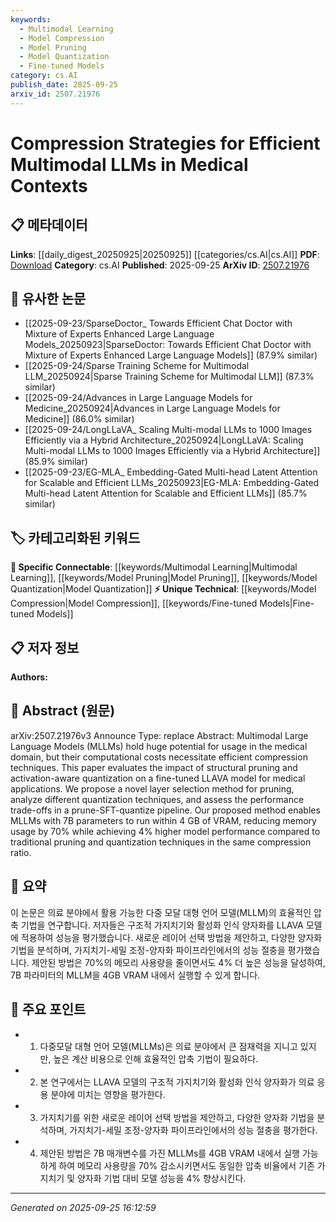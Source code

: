 ```yaml
---
keywords:
  - Multimodal Learning
  - Model Compression
  - Model Pruning
  - Model Quantization
  - Fine-tuned Models
category: cs.AI
publish_date: 2025-09-25
arxiv_id: 2507.21976
---
```


<!-- KEYWORD_LINKING_METADATA:
{
  "processed_timestamp": "2025-09-25T16:12:59.835199",
  "vocabulary_version": "1.0",
  "selected_keywords": [
    "Multimodal Learning",
    "Model Compression",
    "Model Pruning",
    "Model Quantization",
    "Fine-tuned Models"
  ],
  "rejected_keywords": [],
  "similarity_scores": {
    "Multimodal Learning": 0.82,
    "Model Compression": 0.79,
    "Model Pruning": 0.78,
    "Model Quantization": 0.77,
    "Fine-tuned Models": 0.75
  },
  "extraction_method": "AI_prompt_based",
  "budget_applied": true,
  "candidates_json": {
    "candidates": [
      {
        "surface": "Multimodal Large Language Models",
        "canonical": "Multimodal Learning",
        "aliases": [
          "MLLMs"
        ],
        "category": "specific_connectable",
        "rationale": "Multimodal Learning is a trending concept that enhances connectivity by linking language and vision tasks.",
        "novelty_score": 0.55,
        "connectivity_score": 0.85,
        "specificity_score": 0.78,
        "link_intent_score": 0.82
      },
      {
        "surface": "compression techniques",
        "canonical": "Model Compression",
        "aliases": [
          "compression strategies"
        ],
        "category": "unique_technical",
        "rationale": "Model Compression is crucial for deploying large models efficiently, especially in resource-constrained environments.",
        "novelty_score": 0.68,
        "connectivity_score": 0.73,
        "specificity_score": 0.81,
        "link_intent_score": 0.79
      },
      {
        "surface": "pruning",
        "canonical": "Model Pruning",
        "aliases": [
          "structural pruning"
        ],
        "category": "specific_connectable",
        "rationale": "Model Pruning is a specific technique that reduces model size and is widely applicable across various models.",
        "novelty_score": 0.5,
        "connectivity_score": 0.8,
        "specificity_score": 0.76,
        "link_intent_score": 0.78
      },
      {
        "surface": "quantization",
        "canonical": "Model Quantization",
        "aliases": [
          "activation-aware quantization"
        ],
        "category": "specific_connectable",
        "rationale": "Model Quantization is a key technique for reducing computational load, relevant for efficient model deployment.",
        "novelty_score": 0.52,
        "connectivity_score": 0.82,
        "specificity_score": 0.75,
        "link_intent_score": 0.77
      },
      {
        "surface": "fine-tuned LLAVA model",
        "canonical": "Fine-tuned Models",
        "aliases": [
          "LLAVA"
        ],
        "category": "unique_technical",
        "rationale": "Fine-tuning is a common practice for adapting models to specific tasks, enhancing their relevance and performance.",
        "novelty_score": 0.65,
        "connectivity_score": 0.7,
        "specificity_score": 0.79,
        "link_intent_score": 0.75
      }
    ],
    "ban_list_suggestions": [
      "performance trade-offs",
      "medical applications",
      "memory usage"
    ]
  },
  "decisions": [
    {
      "candidate_surface": "Multimodal Large Language Models",
      "resolved_canonical": "Multimodal Learning",
      "decision": "linked",
      "scores": {
        "novelty": 0.55,
        "connectivity": 0.85,
        "specificity": 0.78,
        "link_intent": 0.82
      }
    },
    {
      "candidate_surface": "compression techniques",
      "resolved_canonical": "Model Compression",
      "decision": "linked",
      "scores": {
        "novelty": 0.68,
        "connectivity": 0.73,
        "specificity": 0.81,
        "link_intent": 0.79
      }
    },
    {
      "candidate_surface": "pruning",
      "resolved_canonical": "Model Pruning",
      "decision": "linked",
      "scores": {
        "novelty": 0.5,
        "connectivity": 0.8,
        "specificity": 0.76,
        "link_intent": 0.78
      }
    },
    {
      "candidate_surface": "quantization",
      "resolved_canonical": "Model Quantization",
      "decision": "linked",
      "scores": {
        "novelty": 0.52,
        "connectivity": 0.82,
        "specificity": 0.75,
        "link_intent": 0.77
      }
    },
    {
      "candidate_surface": "fine-tuned LLAVA model",
      "resolved_canonical": "Fine-tuned Models",
      "decision": "linked",
      "scores": {
        "novelty": 0.65,
        "connectivity": 0.7,
        "specificity": 0.79,
        "link_intent": 0.75
      }
    }
  ]
}
-->

# Compression Strategies for Efficient Multimodal LLMs in Medical Contexts

## 📋 메타데이터

**Links**: [[daily_digest_20250925|20250925]] [[categories/cs.AI|cs.AI]]
**PDF**: [Download](https://arxiv.org/pdf/2507.21976.pdf)
**Category**: cs.AI
**Published**: 2025-09-25
**ArXiv ID**: [2507.21976](https://arxiv.org/abs/2507.21976)

## 🔗 유사한 논문
- [[2025-09-23/SparseDoctor_ Towards Efficient Chat Doctor with Mixture of Experts Enhanced Large Language Models_20250923|SparseDoctor: Towards Efficient Chat Doctor with Mixture of Experts Enhanced Large Language Models]] (87.9% similar)
- [[2025-09-24/Sparse Training Scheme for Multimodal LLM_20250924|Sparse Training Scheme for Multimodal LLM]] (87.3% similar)
- [[2025-09-24/Advances in Large Language Models for Medicine_20250924|Advances in Large Language Models for Medicine]] (86.0% similar)
- [[2025-09-24/LongLLaVA_ Scaling Multi-modal LLMs to 1000 Images Efficiently via a Hybrid Architecture_20250924|LongLLaVA: Scaling Multi-modal LLMs to 1000 Images Efficiently via a Hybrid Architecture]] (85.9% similar)
- [[2025-09-23/EG-MLA_ Embedding-Gated Multi-head Latent Attention for Scalable and Efficient LLMs_20250923|EG-MLA: Embedding-Gated Multi-head Latent Attention for Scalable and Efficient LLMs]] (85.7% similar)

## 🏷️ 카테고리화된 키워드
**🔗 Specific Connectable**: [[keywords/Multimodal Learning|Multimodal Learning]], [[keywords/Model Pruning|Model Pruning]], [[keywords/Model Quantization|Model Quantization]]
**⚡ Unique Technical**: [[keywords/Model Compression|Model Compression]], [[keywords/Fine-tuned Models|Fine-tuned Models]]

## 📋 저자 정보

**Authors:** 

## 📄 Abstract (원문)

arXiv:2507.21976v3 Announce Type: replace 
Abstract: Multimodal Large Language Models (MLLMs) hold huge potential for usage in the medical domain, but their computational costs necessitate efficient compression techniques. This paper evaluates the impact of structural pruning and activation-aware quantization on a fine-tuned LLAVA model for medical applications. We propose a novel layer selection method for pruning, analyze different quantization techniques, and assess the performance trade-offs in a prune-SFT-quantize pipeline. Our proposed method enables MLLMs with 7B parameters to run within 4 GB of VRAM, reducing memory usage by 70% while achieving 4% higher model performance compared to traditional pruning and quantization techniques in the same compression ratio.

## 📝 요약

이 논문은 의료 분야에서 활용 가능한 다중 모달 대형 언어 모델(MLLM)의 효율적인 압축 기법을 연구합니다. 저자들은 구조적 가지치기와 활성화 인식 양자화를 LLAVA 모델에 적용하여 성능을 평가했습니다. 새로운 레이어 선택 방법을 제안하고, 다양한 양자화 기법을 분석하며, 가지치기-세밀 조정-양자화 파이프라인에서의 성능 절충을 평가했습니다. 제안된 방법은 70%의 메모리 사용량을 줄이면서도 4% 더 높은 성능을 달성하여, 7B 파라미터의 MLLM을 4GB VRAM 내에서 실행할 수 있게 합니다.

## 🎯 주요 포인트

- 1. 다중모달 대형 언어 모델(MLLMs)은 의료 분야에서 큰 잠재력을 지니고 있지만, 높은 계산 비용으로 인해 효율적인 압축 기법이 필요하다.
- 2. 본 연구에서는 LLAVA 모델의 구조적 가지치기와 활성화 인식 양자화가 의료 응용 분야에 미치는 영향을 평가한다.
- 3. 가지치기를 위한 새로운 레이어 선택 방법을 제안하고, 다양한 양자화 기법을 분석하며, 가지치기-세밀 조정-양자화 파이프라인에서의 성능 절충을 평가한다.
- 4. 제안된 방법은 7B 매개변수를 가진 MLLMs를 4GB VRAM 내에서 실행 가능하게 하여 메모리 사용량을 70% 감소시키면서도 동일한 압축 비율에서 기존 가지치기 및 양자화 기법 대비 모델 성능을 4% 향상시킨다.


---

*Generated on 2025-09-25 16:12:59*